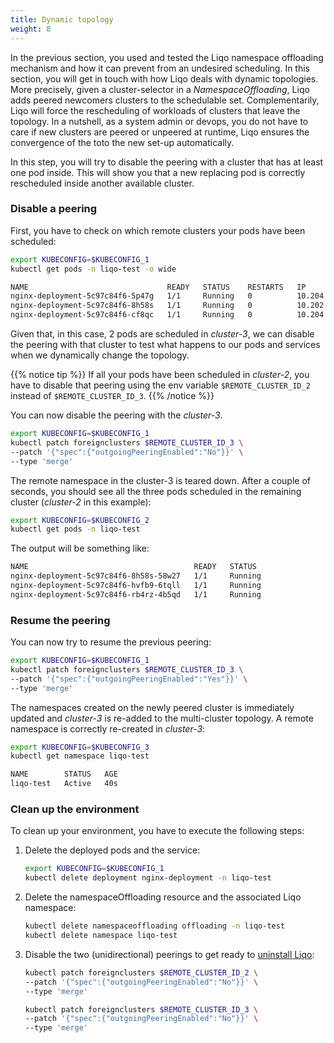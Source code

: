 ```yaml
---
title: Dynamic topology
weight: 8
---
```


In the previous section, you used and tested the Liqo namespace offloading mechanism and how it can prevent from an undesired scheduling.
In this section, you will get in touch with how Liqo deals with dynamic topologies.
More precisely, given a cluster-selector in a *NamespaceOffloading*, Liqo adds peered newcomers clusters to the schedulable set.
Complementarily, Liqo will force the rescheduling of workloads of clusters that leave the topology.
In a nutshell, as a system admin or devops, you do not have to care if new clusters are peered or unpeered at runtime, Liqo ensures the convergence of the toto the new set-up automatically.

In this step, you will try to disable the peering with a cluster that has at least one pod inside.
This will show you that a new replacing pod is correctly rescheduled inside another available cluster.

### Disable a peering

First, you have to check on which remote clusters your pods have been scheduled:

```bash
export KUBECONFIG=$KUBECONFIG_1
kubectl get pods -n liqo-test -o wide
```

```bash
NAME                               READY   STATUS    RESTARTS   IP            NODE                                        
nginx-deployment-5c97c84f6-5p47g   1/1     Running   0          10.204.0.13   liqo-b07938e3-d241-460c-a77b-e286c0f733c7   
nginx-deployment-5c97c84f6-8h58s   1/1     Running   0          10.202.0.12   liqo-b38f5c32-a877-4f82-8bde-2fd0c5c8f862   
nginx-deployment-5c97c84f6-cf8qc   1/1     Running   0          10.204.0.14   liqo-b07938e3-d241-460c-a77b-e286c0f733c7   
```

Given that, in this case, 2 pods are scheduled in *cluster-3*, we can disable the peering with that cluster to test what happens to our pods and services when we dynamically change the topology.

{{% notice tip %}}
If all your pods have been scheduled in *cluster-2*, you have to disable that peering using the env variable `$REMOTE_CLUSTER_ID_2` instead of `$REMOTE_CLUSTER_ID_3`.
{{% /notice %}}

You can now disable the peering with the *cluster-3*.

```bash
export KUBECONFIG=$KUBECONFIG_1
kubectl patch foreignclusters $REMOTE_CLUSTER_ID_3 \
--patch '{"spec":{"outgoingPeeringEnabled":"No"}}' \
--type 'merge'
```

The remote namespace in the cluster-3 is teared down.
After a couple of seconds, you should see all the three pods scheduled in the remaining cluster (*cluster-2* in this example):

```bash
export KUBECONFIG=$KUBECONFIG_2
kubectl get pods -n liqo-test 
```

The output will be something like:

```bash
NAME                                     READY   STATUS    
nginx-deployment-5c97c84f6-8h58s-58w27   1/1     Running   
nginx-deployment-5c97c84f6-hvfb9-6tqll   1/1     Running   
nginx-deployment-5c97c84f6-rb4rz-4b5qd   1/1     Running
```

### Resume the peering 

You can now try to resume the previous peering:

```bash
export KUBECONFIG=$KUBECONFIG_1
kubectl patch foreignclusters $REMOTE_CLUSTER_ID_3 \
--patch '{"spec":{"outgoingPeeringEnabled":"Yes"}}' \
--type 'merge'
```

The namespaces created on the newly peered cluster is immediately updated and *cluster-3* is re-added to the multi-cluster topology.
A remote namespace is correctly re-created in *cluster-3*:

```bash
export KUBECONFIG=$KUBECONFIG_3
kubectl get namespace liqo-test 
```

```bash
NAME        STATUS   AGE
liqo-test   Active   40s
```

### Clean up the environment
 
To clean up your environment, you have to execute the following steps:

1. Delete the deployed pods and the service:
   ```bash
   export KUBECONFIG=$KUBECONFIG_1
   kubectl delete deployment nginx-deployment -n liqo-test
   ```
2. Delete the namespaceOffloading resource and the associated Liqo namespace:

   ```bash
   kubectl delete namespaceoffloading offloading -n liqo-test
   kubectl delete namespace liqo-test
   ```

3. Disable the two (unidirectional) peerings to get ready to [uninstall Liqo](../uninstall): 

   ```bash
   kubectl patch foreignclusters $REMOTE_CLUSTER_ID_2 \
   --patch '{"spec":{"outgoingPeeringEnabled":"No"}}' \
   --type 'merge'
   ```

   ```bash
   kubectl patch foreignclusters $REMOTE_CLUSTER_ID_3 \
   --patch '{"spec":{"outgoingPeeringEnabled":"No"}}' \
   --type 'merge'
   ```